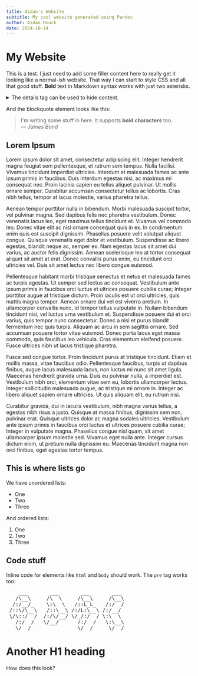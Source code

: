 ```yaml
---
title: Aidan's Website
subtitle: My cool website generated using Pandoc
author: Aidan Houck
date: 2024-10-14
---
```


# My Website
This is a test. I just need to add some filler content here to really get it looking like a normal-_ish_ website. That way I can start to style CSS and all that good stuff. **Bold** text in Markdown syntax works with just two asterisks. 

<details>
	<summary>The details tag can be used to hide content.</summary>
	<p>
		This only shows up after you click
	</p>
</details>

And the blockquote element looks like this:
<blockquote>
	I'm writing some stuff in here. It supports <strong>bold characters</strong> too.<br>
	<cite>&mdash; James Bond</cite>
</blockquote>

## Lorem Ipsum   
Lorem ipsum dolor sit amet, consectetur adipiscing elit. Integer hendrerit magna feugiat sem pellentesque, et rutrum sem tempus. Nulla facilisi. Vivamus tincidunt imperdiet ultricies. Interdum et malesuada fames ac ante ipsum primis in faucibus. Duis interdum egestas nisi, ac maximus mi consequat nec. Proin lacinia sapien eu tellus aliquet pulvinar. Ut mollis ornare semper. Curabitur accumsan consectetur tellus ac lobortis. Cras nibh tellus, tempor at lacus molestie, varius pharetra tellus.

Aenean tempor porttitor nulla in bibendum. Morbi malesuada suscipit tortor, vel pulvinar magna. Sed dapibus felis nec pharetra vestibulum. Donec venenatis lacus leo, eget maximus tellus tincidunt et. Vivamus vel commodo leo. Donec vitae elit ac nisl ornare consequat quis in ex. In condimentum enim quis est suscipit dignissim. Phasellus posuere velit volutpat aliquet congue. Quisque venenatis eget dolor et vestibulum. Suspendisse ac libero egestas, blandit neque ac, semper ex. Nam egestas lacus sit amet dui varius, ac auctor felis dignissim. Aenean scelerisque leo at tortor consequat aliquet sit amet at erat. Donec convallis purus enim, eu tincidunt orci ultricies vel. Duis sit amet lectus nec libero congue euismod.

Pellentesque habitant morbi tristique senectus et netus et malesuada fames ac turpis egestas. Ut semper sed lectus ac consequat. Vestibulum ante ipsum primis in faucibus orci luctus et ultrices posuere cubilia curae; Integer porttitor augue at tristique dictum. Proin iaculis est ut orci ultricies, quis mattis magna tempor. Aenean ornare dui vel est viverra pretium. In ullamcorper convallis nunc, id tempor tellus vulputate in. Nullam bibendum tincidunt nisi, vel luctus urna vestibulum et. Suspendisse posuere dui et orci varius, quis tempor nunc consectetur. Donec a nisi et purus blandit fermentum nec quis turpis. Aliquam ac arcu in sem sagittis ornare. Sed accumsan posuere tortor vitae euismod. Donec porta lacus eget massa commodo, quis faucibus leo vehicula. Cras elementum eleifend posuere. Fusce ultrices nibh ut lacus tristique pharetra.

Fusce sed congue tortor. Proin tincidunt purus at tristique tincidunt. Etiam et mollis massa, vitae faucibus odio. Pellentesque faucibus, turpis ut dapibus finibus, augue lacus malesuada lacus, non luctus mi nunc sit amet ligula. Maecenas hendrerit gravida urna. Duis eu pulvinar nulla, a imperdiet est. Vestibulum nibh orci, elementum vitae sem eu, lobortis ullamcorper lectus. Integer sollicitudin malesuada augue, ac tristique mi ornare in. Integer ac libero aliquet sapien ornare ultricies. Ut quis aliquam elit, eu rutrum nisi.

Curabitur gravida, dui in iaculis vestibulum, nibh magna varius tellus, a egestas nibh risus a justo. Quisque at massa finibus, dignissim sem non, pulvinar erat. Quisque ultrices dolor ac magna sodales ultricies. Vestibulum ante ipsum primis in faucibus orci luctus et ultrices posuere cubilia curae; Integer in vulputate magna. Phasellus congue nisl quam, sit amet ullamcorper ipsum molestie sed. Vivamus eget nulla ante. Integer cursus dictum enim, ut pretium nulla dignissim eu. Maecenas tincidunt magna non orci finibus, eget egestas tortor tempus.

## This is where lists go
We have unordered lists:
<ul>
	<li>One</li>
	<li>Two</li>
	<li>Three</li>
</ul>

And ordered lists:
<ol>
	<li>One</li>
	<li>Two</li>
	<li>Three</li>
</ol>

## Code stuff
Inline code for elements like <code>html</code> and <code>body</code> should work. The <code>pre</code> tag works too:
<pre>
    ___       ___       ___       ___   
   /\__\     /\  \     /\__\     /\__\  
  /:/__/_    \:\  \   /::L_L_   /:/  /  
 /::\/\__\   /::\__\ /:/L:\__\ /:/__/   
 \/\::/  /  /:/\/__/ \/_/:/  / \:\  \   
   /:/  /   \/__/      /:/  /   \:\__\  
   \/__/               \/__/     \/__/
</pre>

# Another H1 heading
How does this look?
